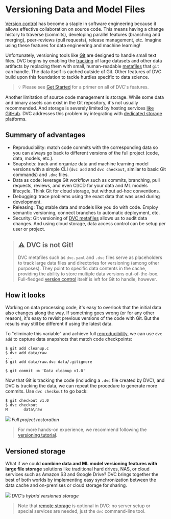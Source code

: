 # Versioning Data and Model Files

[Version control](https://en.wikipedia.org/wiki/Version_control) has become a
staple in software engineering because it allows effective collaboration on
source code. This means having a change history to traverse (commits),
developing parallel features (branching and merging), peer-reviews (pull
requests), release management, etc. Imagine using these features for data
engineering and machine learning!

Unfortunately, versioning tools like [Git](https://git-scm.com/) are designed to
handle small text files. DVC begins by enabling the [tracking](#how-it-looks) of
large datasets and other <abbr>data artifacts</abbr> by replacing them with
small, human-readable [metafiles](/doc/user-guide/dvc-files-and-directories)
that `git` can handle. The data itself is <abbr>cached</abbr> outside of Git.
Other features of DVC build upon this foundation to tackle hurdles specific to
data science.

> 💡 Please see [Get Started](/doc/start) for a primer on all of DVC's features.

Another limitation of source code management is storage. While some data and
binary assets can exist in the Git repository, it's not usually recommended. And
storage is severely limited by hosting services
[like GitHub](https://docs.github.com/en/github/managing-large-files/what-is-my-disk-quota).
DVC addresses this problem by integrating with
[dedicated storage](#versioned-storage) platforms.

## Summary of advantages

- Reproducibility: match code commits with the corresponding data so you can
  always go back to different versions of the full project (code, data, models,
  etc.).
- Snapshots: track and organize data and machine learning model versions with a
  simple CLI (`dvc add` and `dvc checkout`, similar to basic Git commands) and
  `.dvc` files.
- Data as code: leverage Git workflow such as commits, branching, pull requests,
  reviews, and even CI/CD for your data and ML models lifecycle. Think Git for
  cloud storage, but without ad-hoc conventions.
- Debugging: trace problems using the exact data that was used during
  development.
- Releasing: Tag stable data and models like you do with code. Employ semantic
  versioning, connect branches to automatic deployment, etc.
- Security: Git versioning of
  [DVC metafiles](/doc/user-guide/dvc-files-and-directories) allows us to audit
  data changes. And using cloud storage, data access control can be setup per
  user or project.

> ## ⚠️ DVC is not Git!
>
> DVC metafiles such as `dvc.yaml` and `.dvc` files serve as placeholders to
> track large data files and directories for versioning (among other purposes).
> They point to specific data contents in the <abbr>cache</abbr>, providing the
> ability to store multiple data versions out-of-the-box. Full-fledged
> [version control](https://git-scm.com/book/en/v2/Getting-Started-About-Version-Control)
> itself is left for Git to handle, however.

## How it looks

Working on data processing code, it's easy to overlook that the initial data
also changes along the way. If something goes wrong (or for any other reason),
it's easy to revisit previous versions of the code with Git. But the results may
still be different if using the latest data.

To "eliminate this variable" and achieve full
[reproducibility](/doc/start/data-pipelines), we can use `dvc add` to capture
data snapshots that match code checkpoints:

```dvc
$ git add cleanup.c
$ dvc add data/raw
...
$ git add data/raw.dvc data/.gitignore

$ git commit -m 'Data cleanup v1.0'
```

Now that Git is tracking the code (including a `.dvc` file created by DVC), and
DVC is tracking the data, we can repeat the procedure to generate more commits.
Use `dvc checkout` to go back:

```dvc
$ git checkout v1.0
$ dvc checkout
M       data\raw
```

![](/img/versioning.png) _Full project restoration_

> For more hands-on experience, we recommend following the
> [versioning tutorial](/doc/use-cases/versioning-data-and-model-files).

## Versioned storage

What if we could **combine data and ML model versioning features with large file
storage** solutions like traditional hard drives, NAS, or cloud services such as
Amazon S3 and Google Drive? DVC brings together the best of both worlds by
implementing easy synchronization between the data <abbr>cache</abbr> and
on-premises or cloud storage for sharing.

![](/img/model-versioning-diagram.png) _DVC's hybrid versioned storage_

> Note that [remote storage](/doc/command-reference/remote) is optional in DVC:
> no server setup or special services are needed, just the `dvc` command-line
> tool.
